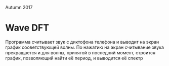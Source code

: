 Autumn 2017

# Wave DFT

Программа считывает звук с диктофона телефона и выводит на экран график сооветствующей волны. По нажатию на экран считывание звука прекращается и для волны, принятой в последний момент, строится график, позволяющий найти её период, и выводится её спектр
